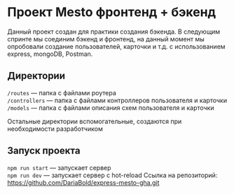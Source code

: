 # Проект Mesto фронтенд + бэкенд

Данный проект создан для практики создания бэкенда. В следующим спринте мы соединим бэкенд и фронтенд, на данный момент мы опробовали создание пользователей, карточки и т.д. с использованием  express, mongoDB, Postman.

## Директории

`/routes` — папка с файлами роутера  
`/controllers` — папка с файлами контроллеров пользователя и карточки   
`/models` — папка с файлами описания схем пользователя и карточки  
  
Остальные директории вспомогательные, создаются при необходимости разработчиком

## Запуск проекта

`npm run start` — запускает сервер   
`npm run dev` — запускает сервер с hot-reload
Cсылка на репозиторий: https://github.com/DariaBold/express-mesto-gha.git
